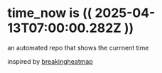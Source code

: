# time_now is (( 2025-04-13T07:00:00.282Z ))

an automated repo that shows the currnent time

inspired by [breakingheatmap](https://github.com/breakingheatmap/breakingheatmap)